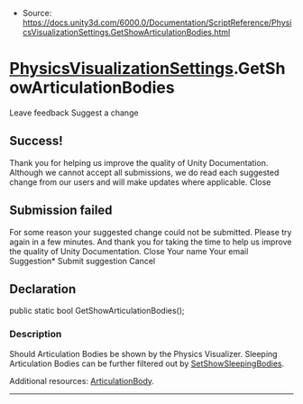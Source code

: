 * Source: https://docs.unity3d.com/6000.0/Documentation/ScriptReference/PhysicsVisualizationSettings.GetShowArticulationBodies.html

#  [PhysicsVisualizationSettings](https://docs.unity3d.com/6000.0/Documentation/ScriptReference/PhysicsVisualizationSettings.html).GetShowArticulationBodies
Leave feedback
Suggest a change
## Success!
Thank you for helping us improve the quality of Unity Documentation. Although we cannot accept all submissions, we do read each suggested change from our users and will make updates where applicable.
Close
## Submission failed
For some reason your suggested change could not be submitted. Please <a>try again</a> in a few minutes. And thank you for taking the time to help us improve the quality of Unity Documentation.
Close
Your name Your email Suggestion* Submit suggestion
Cancel
## Declaration
public static bool GetShowArticulationBodies(); 
### Description
Should Articulation Bodies be shown by the Physics Visualizer.
Sleeping Articulation Bodies can be further filtered out by [SetShowSleepingBodies](https://docs.unity3d.com/6000.0/Documentation/ScriptReference/PhysicsVisualizationSettings.SetShowSleepingBodies.html).  
  
Additional resources: [ArticulationBody](https://docs.unity3d.com/6000.0/Documentation/ScriptReference/ArticulationBody.html).
* * *
